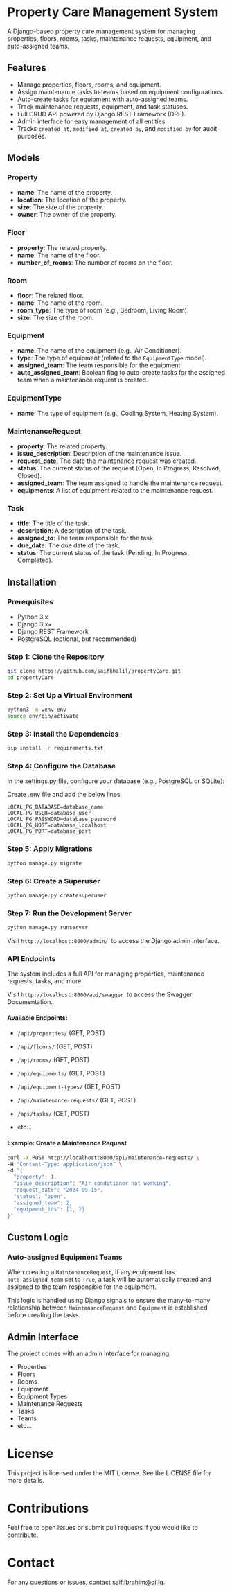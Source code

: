 # Property Care Management System

A Django-based property care management system for managing properties, floors, rooms, tasks, maintenance requests, equipment, and auto-assigned teams.

## Features

- Manage properties, floors, rooms, and equipment.
- Assign maintenance tasks to teams based on equipment configurations.
- Auto-create tasks for equipment with auto-assigned teams.
- Track maintenance requests, equipment, and task statuses.
- Full CRUD API powered by Django REST Framework (DRF).
- Admin interface for easy management of all entities.
- Tracks `created_at`, `modified_at`, `created_by`, and `modified_by` for audit purposes.

## Models

### Property
- **name**: The name of the property.
- **location**: The location of the property.
- **size**: The size of the property.
- **owner**: The owner of the property.

### Floor
- **property**: The related property.
- **name**: The name of the floor.
- **number_of_rooms**: The number of rooms on the floor.

### Room
- **floor**: The related floor.
- **name**: The name of the room.
- **room_type**: The type of room (e.g., Bedroom, Living Room).
- **size**: The size of the room.

### Equipment
- **name**: The name of the equipment (e.g., Air Conditioner).
- **type**: The type of equipment (related to the `EquipmentType` model).
- **assigned_team**: The team responsible for the equipment.
- **auto_assigned_team**: Boolean flag to auto-create tasks for the assigned team when a maintenance request is created.

### EquipmentType
- **name**: The type of equipment (e.g., Cooling System, Heating System).

### MaintenanceRequest
- **property**: The related property.
- **issue_description**: Description of the maintenance issue.
- **request_date**: The date the maintenance request was created.
- **status**: The current status of the request (Open, In Progress, Resolved, Closed).
- **assigned_team**: The team assigned to handle the maintenance request.
- **equipments**: A list of equipment related to the maintenance request.

### Task
- **title**: The title of the task.
- **description**: A description of the task.
- **assigned_to**: The team responsible for the task.
- **due_date**: The due date of the task.
- **status**: The current status of the task (Pending, In Progress, Completed).

## Installation

### Prerequisites

- Python 3.x
- Django 3.x+
- Django REST Framework
- PostgreSQL (optional, but recommended)

### Step 1: Clone the Repository

```bash
git clone https://github.com/saifkhalil/propertyCare.git
cd propertyCare
```
### Step 2: Set Up a Virtual Environment
```bash
python3 -m venv env
source env/bin/activate
```
### Step 3: Install the Dependencies
```bash
pip install -r requirements.txt
```
### Step 4: Configure the Database
In the settings.py file, configure your database (e.g., PostgreSQL or SQLite):

Create .env file and add the below lines
```
LOCAL_PG_DATABASE=database_name
LOCAL_PG_USER=database_user
LOCAL_PG_PASSWORD=database_password
LOCAL_PG_HOST=database_localhost
LOCAL_PG_PORT=database_port
```
### Step 5: Apply Migrations
```bash
python manage.py migrate
```
### Step 6: Create a Superuser
````bash
python manage.py createsuperuser
````

### Step 7: Run the Development Server
```bash
python manage.py runserver
```

Visit ```http://localhost:8000/admin/ ```to access the Django admin interface.

### API Endpoints
The system includes a full API for managing properties, maintenance requests, tasks, and more.

Visit ```http://localhost:8000/api/swagger ```to access the Swagger Documentation.


#### Available Endpoints:
* ```/api/properties/``` (GET, POST)
* ```/api/floors/``` (GET, POST)
* ```/api/rooms/``` (GET, POST)
* ```/api/equipments/``` (GET, POST)
* ```/api/equipment-types/``` (GET, POST)
* ```/api/maintenance-requests/``` (GET, POST)
* ```/api/tasks/``` (GET, POST)

* etc...

#### Example: Create a Maintenance Request
```bash
curl -X POST http://localhost:8000/api/maintenance-requests/ \
-H "Content-Type: application/json" \
-d '{
  "property": 1,
  "issue_description": "Air conditioner not working",
  "request_date": "2024-09-15",
  "status": "open",
  "assigned_team": 2,
  "equipment_ids": [1, 2]
}'
```
## Custom Logic
### Auto-assigned Equipment Teams
When creating a ```MaintenanceRequest```, if any equipment has ```auto_assigned_team``` set to ```True```, a task will be automatically created and assigned to the team responsible for the equipment.


This logic is handled using Django signals to ensure the many-to-many relationship between ```MaintenanceRequest``` and ```Equipment``` is established before creating the tasks.

## Admin Interface
The project comes with an admin interface for managing:

* Properties
* Floors
* Rooms
* Equipment
* Equipment Types
* Maintenance Requests
* Tasks
* Teams
* etc...


# License
This project is licensed under the MIT License. See the LICENSE file for more details.

# Contributions
Feel free to open issues or submit pull requests if you would like to contribute.

# Contact
For any questions or issues, contact saif.ibrahim@qi.iq.	